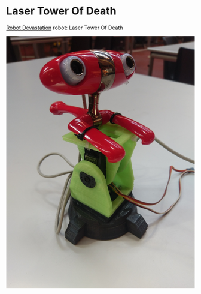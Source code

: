 # Laser Tower Of Death

[Robot Devastation](http://asrob-uc3m.github.io/workgroups/2017-05-28-robot-devastation.html) robot: Laser Tower Of Death

![Laser Tower Of Death robot](laserTowerOfDeath.jpg)
